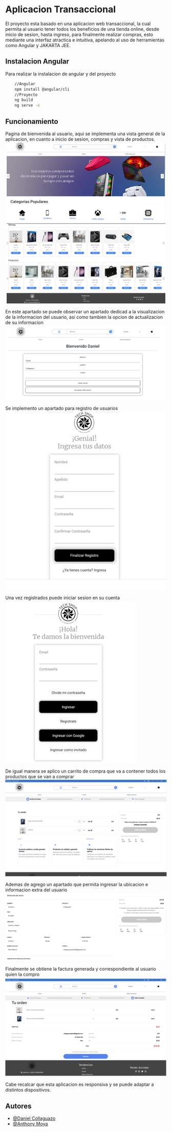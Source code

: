 # Aplicacion Transaccional 

El proyecto esta basado en una aplicacion web transaccional, la cual permita al usuario tener todos los beneficios de una tienda online, desde inicio de sesion, hasta ingreso, para finalmente realizar compras, esto mediante una interfaz atractica e intuitiva, apelando al uso de herramientas como Angular y JAKARTA JEE.

## Instalacion Angular

Para realizar la instalacion de angular y del proyecto

```bash
    //Angular
    npm install @angular/cli
    //Proyecto
    ng build
    ng serve -o
```
## Funcionamiento

Pagina de bienvenida al usuario, aqui se implementa una vista general de la aplicacion, en cuanto a inicio de sesion, compras y vista de productos. 
![Inicio](https://github.com/Anthonazo/ProyectoFinalPW_Collaguazo_Moya/blob/master/Imagenes/inicio.png)

En este apartado se puede observar un apartado dedicad a la visualizacion de la informacion del usuario, asi como tambien la opcion de actualizacion de su informacion
![Informacion de cuenta](https://github.com/Anthonazo/ProyectoFinalPW_Collaguazo_Moya/blob/master/Imagenes/actualizacion%20informacion.png)

Se implemento un apartado para registro de usuarios 
![Registro usuarios](https://github.com/Anthonazo/ProyectoFinalPW_Collaguazo_Moya/blob/master/Imagenes/registro%20usuarios.png)

Una vez registrados puede iniciar sesion en su cuenta
![Inicio de sesion](https://github.com/Anthonazo/ProyectoFinalPW_Collaguazo_Moya/blob/master/Imagenes/ingreso%20usuarios.png)

De igual manera se aplico un carrito de compra que va a contener todos los productos que se van a comprar
![Carrito](https://github.com/Anthonazo/ProyectoFinalPW_Collaguazo_Moya/blob/master/Imagenes/carrito.png)

Ademas de agrego un apartado que permita ingresar la ubicacion e informacion extra del usuario
![Inforamcion extra](https://github.com/Anthonazo/ProyectoFinalPW_Collaguazo_Moya/blob/master/Imagenes/ubicacion%20datos.png)

Finalmente se obtiene la factura generada y correspondiente al usuario quien la compro
![Factura](https://github.com/Anthonazo/ProyectoFinalPW_Collaguazo_Moya/blob/master/Imagenes/factura.png)

Cabe recalcar que esta aplicacion es responsiva y se puede adaptar a distintos dispositivos.

## Autores

- [@Daniel Collaguazo](https://github.com/DanielCollaguazo2003)
- [@Anthony Moya](https://www.github.com/Anthonazo)


